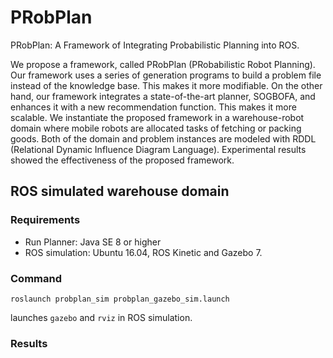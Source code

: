 # PRobPlan

PRobPlan: A Framework of Integrating Probabilistic Planning into ROS.

We propose a framework, called PRobPlan (PRobabilistic Robot Planning). Our framework uses a series of generation programs to build a problem file instead of the knowledge base. This makes it more modifiable. On the other hand, our framework integrates a state-of-the-art planner, SOGBOFA, and enhances it with a new recommendation function. This makes it more scalable. We instantiate the proposed framework in a warehouse-robot domain where mobile robots are allocated tasks of fetching or packing goods. Both of the domain and problem instances are modeled with RDDL (Relational Dynamic Influence Diagram Language). Experimental results showed the effectiveness of the proposed framework. 

## ROS simulated warehouse domain 

### Requirements

- Run Planner: Java SE 8 or higher
- ROS simulation: Ubuntu 16.04, ROS Kinetic and Gazebo 7.

### Command

`roslaunch probplan_sim probplan_gazebo_sim.launch`

launches `gazebo` and `rviz` in ROS simulation.

### Results




